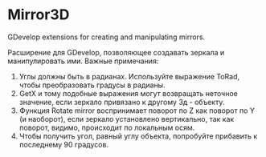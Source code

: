 # Mirror3D
GDevelop extensions for creating and manipulating mirrors.

Расширение для GDevelop, позволяющее создавать зеркала и манипулировать ими.
Важные примечания:
1. Углы должны быть в радианах. Используйте выражение ToRad, чтобы преобразовать градусы в радианы.
2. GetX и тому подобные выражения могут возвращать неточное значение, если зеркало привязано к другому 3д - объекту.
3. Функция Rotate mirror воспринимает поворот по Z как поворот по Y (и наоборот), если зеркало установлено вертикально, так как поворот, видимо, происходит по локальным осям.
4. Чтобы получить угол, равный углу объекта, попробуйте прибавить к последнему 90 градусов.
